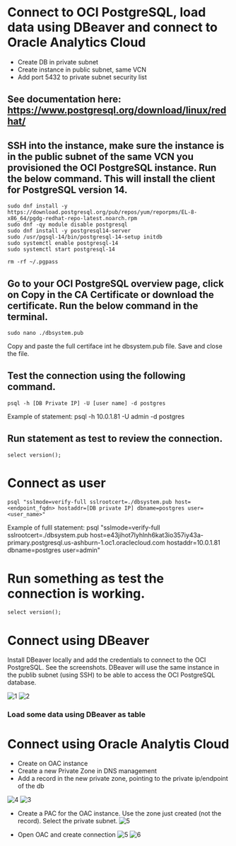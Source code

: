 # Connect to OCI PostgreSQL, load data using DBeaver and connect to Oracle Analytics Cloud

- Create DB in private subnet
- Create instance in public subnet, same VCN
- Add port 5432 to private subnet security list

## See documentation here: https://www.postgresql.org/download/linux/redhat/

## SSH into the instance, make sure the instance is in the public subnet of the same VCN you provisioned the OCI PostgreSQL instance. Run the below command. This will install the client for PostgreSQL version 14. 
```
sudo dnf install -y https://download.postgresql.org/pub/repos/yum/reporpms/EL-8-x86_64/pgdg-redhat-repo-latest.noarch.rpm
sudo dnf -qy module disable postgresql
sudo dnf install -y postgresql14-server
sudo /usr/pgsql-14/bin/postgresql-14-setup initdb
sudo systemctl enable postgresql-14
sudo systemctl start postgresql-14
```

```rm -rf ~/.pgpass```

## Go to your OCI PostgreSQL overview page, click on **Copy** in the CA Certificate or download the certificate. Run the below command in the terminal.
```
sudo nano ./dbsystem.pub
```
Copy and paste the full certiface int he dbsystem.pub file. Save and close the file.

## Test the connection using the following command.
```psql -h [DB Private IP] -U [user name] -d postgres```

Example of statement: psql -h 10.0.1.81 -U admin -d postgres

## Run statement as test to review the connection.
```select version();```

# Connect as user
```psql "sslmode=verify-full sslrootcert=./dbsystem.pub host=<endpoint_fqdn> hostaddr=[DB private IP] dbname=postgres user=<user_name>"```

Example of fulll statement: psql "sslmode=verify-full sslrootcert=./dbsystem.pub host=e43jihot7lyhlnh6kat3io357iy43a-primary.postgresql.us-ashburn-1.oc1.oraclecloud.com hostaddr=10.0.1.81 dbname=postgres user=admin"

# Run something as test the connection is working.
```select version();```





# Connect using DBeaver

Install DBeaver locally and add the credentials to connect to the OCI PostgreSQL. See the screenshots. DBeaver will use the same instance in the publib subnet (using SSH) to be able to access the OCI PostgreSQL database.

![1](images/img_1.png)
![2](images/img_2.png)

### Load some data using DBeaver as table






# Connect using Oracle Analytis Cloud
- Create on OAC instance
- Create a new Private Zone in DNS management
- Add a record in the new private zone, pointing to the private ip/endpoint of the db

![4](images/img_4.png)
![3](images/img_3.png)

- Create a PAC for the OAC instance. Use the zone just created (not the record). Select the private subnet.
![5](images/img_5.png)

- Open OAC and create connection
![5](images/img_6.png)
![6](images/img_7.png)
